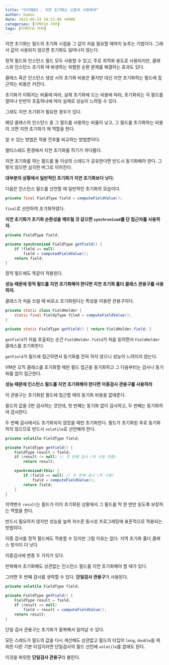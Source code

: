 ```yaml
---
title: "아이템83 : 지연 초기화는 신중히 사용하라"
author: bumoo
date: 2023-06-24 19:23:00 +0900
categories: [이펙티브 자바]
tags: [이펙티브 자바]
---
```



지연 초기화는 필드의 초기화 시점을 그 값이 처음 필요할 때까지 늦추는 기법이다. 그래서 값이 사용되지 않으면 초기화도 일어나지 않는다.

정적 필드와 인스턴스 필드 모두 사용할 수 있고, 주로 최적화 용도로 사용되지만, 클래스와 인스턴스 초기화 때 바생하는 위험한 순환 문제를 해결하는 효과도 있다.

클래스 혹은 인스턴스 생성 시의 초기화 비용은 줄지만 대신 지연 초기화하는 필드에 접근하는 비용은 커진다.

초기화가 이뤄지는 비율에 따라, 실제 초기화에 드는 비용에 따라, 초기화되는 각 필드를 얼마나 빈번히 호출하냐에 따라 실제로 성능이 느려질 수 있다.

그래도 지연 초기화가 필요한 경우가 있다.

해당 클래스의 인스턴스 중 그 필드를 사용하는 비율이 낮고, 그 필드를 초기화하는 비용이 크면 지연 초기화가 제 역할을 한다.

알 수 있는 방법은 적용 전후를 비교하는 방법뿐이다.

멀티스레드 환경에서 지연 초기화를 하기가 까다롭다.

지연 초기화를 하는 필드를 둘 이상의 스레드가 공유한다면 반드시 동기화해야 한다. 그렇지 않으면 심각한 버그로 이어진다.

**대부분의 상황에서 일반적인 초기화가 지연 초기화보다 낫다.**

다음은 인스턴스 필드를 선언할 때 일반적인 초기화의 모습이다. 

```java
private final FieldType field = computeFieldValue();
```

`final`로 선언하여 초기화하였다.

**지연 초기화가 초기화 순환성을 깨뜨릴 것 같으면 `synchronized`를 단 접근자를 사용하자.**

```java
private FieldType field;

private synchronized FieldType getField() {
    if (field == null)
        field = computedFieldValue();
    return field;
}
```

정적 필드에도 똑같이 적용된다.

**성능 때문에 정적 필드를 지연 초기화해야 한다면 지연 초기화 홀더 클래스 관용구를 사용하자.**

클래스가 처음 쓰일 때 비로소 초기화된다는 특성을 이용한 관용구이다.

```java
private static class FieldHolder {
    static final FieldyType filed = computeFieldValue();
}

private static FieldType getField() { return FieldHolder.field; }
```

`getField`가 처음 호출되는 순간 `FieldHolder.field`가 처음 읽히면서 `FieldHolder` 클래스를 초기화한다.

`getField`가 필드에 접근하면서 동기화를 전혀 하지 않으니 성능이 느려지지 않는다.

VM은 오직 클래스를 초기화할 때만 필드 접근을 동기화하고 그 다음부터는 검사나 동기화를 없이 접근한다.

**성능 때문에 인스턴스 필드를 지연 초기화해야 한다면 이중검사 관용구를 사용하라**

이 관용구는 초기화된 필드에 접근할 때의 동기화 비용을 없애준다.

필드의 값을 2번 검사하는 것인데, 첫 번째는 동기화 없이 검사하고, 두 번째는 동기화하여 검사한다.

두 번째 검사에서도 초기화되지 않았을 때만 초기화한다. 필드가 초기화된 후로 동기화하지 않으므로 반드시 `volatile`로 선언해야 한다.

```java
private volatile FieldType field;

private FieldType getField() {
    FieldType result = field;
    if (result != null) // 첫 번째 검사 (락 사용 안함)
        return result;

    synchronized(this) {
        if (field == null) // 두 번째 검사 (락 사용)
            field = computeFieldValue();
        return field;
    }
}
```

지역변수 `result`는 필드가 이미 초기화된 상황에서 그 필드를 딱 한 번만 읽도록 보장하는 역할을 한다.

반드시 필요하지 않지만 성능을 높여 저수준 동시성 프로그래밍에 표준적으로 적용되는 방법이다.

이중 검사를 정적 필드에도 적용할 수 있지만 그럴 이유는 없다. 지역 초기화 홀더 클래스 방식이 더 낫다.


이중검사에 변종 두 가지가 있다.

반복해서 초기화해도 상관없는 인스턴스 필드를 지연 초기화해야 할 때가 있다.

그러면 두 번째 검사를 생략할 수 있다. **단일검사 관용구**가 사용된다.

```java
private volatile FieldType field;

private FieldType getField() {
    FieldType result = field;
    if (result == null)
        field = result = computeFieldValue();
    return result;        
}
```

단일 검사 관용구는 초기화가 중복해서 일어날 수 있다.

모든 스레드가 필드의 값을 다시 계산해도 상관없고 필드의 타입이 `long`, `double`을 제외한 다른 기본 타입이라면 단일검사의 필드 선언에 `volatile`를 없애도 된다.

이것을 짜릿한 **단일검사 관용구**라 불린다.

